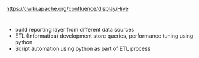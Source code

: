 https://cwiki.apache.org/confluence/display/Hive
#
- build reporting layer from different data sources  
- ETL (Informatica) development store queries, performance tuning using python  
- Script automation using python as part of ETL process  
